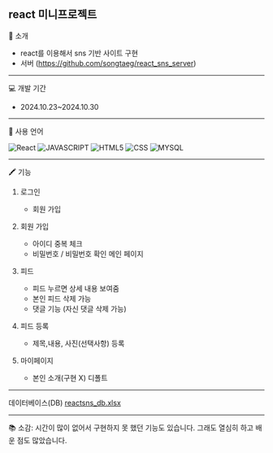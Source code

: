 react 미니프로젝트
--
🔔 소개
+ react를 이용해서 sns 기반 사이트 구현
+ 서버 (https://github.com/songtaeg/react_sns_server)
---
💻 개발 기간
+ 2024.10.23~2024.10.30
---
🚀 사용 언어

![React](https://img.shields.io/badge/react-%2320232a.svg?style=for-the-badge&logo=react&logoColor=%2361DAFB)
![JAVASCRIPT](https://img.shields.io/badge/JavaScript-F7DF1E?style=for-the-badge&logo=JavaScript&logoColor=white)
![HTML5](https://img.shields.io/badge/HTML5-E34F26?style=for-the-badge&logo=html5&logoColor=white)
![CSS](https://img.shields.io/badge/CSS-239120?&style=for-the-badge&logo=css3&logoColor=white)
![MYSQL](https://img.shields.io/badge/MySQL-4285F4?style=for-the-badge&logo=mysql&logoColor=white)

---
🖍 기능
    
1. 로그인
   + 회원 가입

2. 회원 가입
   + 아이디 중복 체크
   + 비밀번호 / 비밀번호 확인
메인 페이지
3. 피드
   + 피드 누르면 상세 내용 보여줌
   + 본인 피드 삭제 가능
   + 댓글 기능 (자신 댓글 삭제 가능)

4. 피드 등록
   + 제목,내용, 사진(선택사항) 등록 
     
5. 마이페이지
   + 본인 소개(구현 X) 디폴트

---
데이터베이스(DB)
[reactsns_db.xlsx](https://github.com/user-attachments/files/17568152/reactsns_db.xlsx)


---
📚 소감: 시간이 많이 없어서 구현하지 못 했던 기능도 있습니다. 그래도 열심히 하고 배운 점도 많았습니다.
